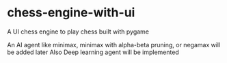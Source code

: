 # chess-engine-with-ui
A UI chess engine to play chess built with pygame

An AI agent like minimax, minimax with alpha-beta pruning, or negamax will be added later
Also Deep learning agent will be implemented
